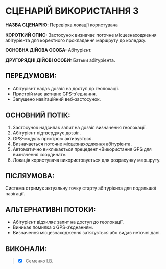# СЦЕНАРІЙ ВИКОРИСТАННЯ 3

**НАЗВА СЦЕНАРІЮ**:	Перевірка локації користувача

**КОРОТКИЙ ОПИС:** Застосунок визначає поточне місцезнаходження абітурієнта для коректного прокладання маршруту до коледжу.

**ОСНОВНА ДІЙОВА ОСОБА:** Абітурієнт.

**ДРУГОРЯДНІ ДІЙОВІ ОСОБИ:** Батьки абітурієнта.

## ПЕРЕДУМОВИ:

* Абітурієнт надає дозвіл на доступ до геолокації.
* Пристрій має активне GPS-з'єднання.
* Запущено навігаційний веб-застосунок.

## ОСНОВНИЙ ПОТІК:
1.	Застосунок надсилає запит на дозвіл визначення геолокації.
2.	Абітурієнт підтверджує дозвіл.
3.	GPS-модуль пристрою активується.
4.	Визначається поточне місцезнаходження абітурієнта.
5.	Автоматично викликається прецедент «Використання GPS для визначення координат».
6.	Локація користувача використовується для розрахунку маршруту.

## ПІСЛЯУМОВА:

Система отримує актуальну точку старту абітурієнта для подальшої навігації.

## АЛЬТЕРНАТИВНІ ПОТОКИ:

* Абітурієнт відхиляє запит на доступ до геолокації.
* Виникає помилка з GPS-з’єднанням.
* Визначення місцезнаходження затягується або видає неточні дані.

## ВИКОНАЛИ:
>- [x] Семенко І.В. 
